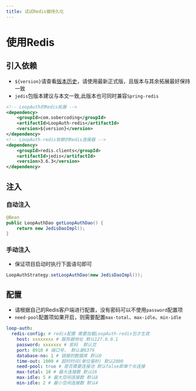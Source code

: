 ```yaml
---
title: 试试Redis做持久化
---
```


# 使用Redis

## 引入依赖

- `${version}`请查看[版本历史](../preamble/version.md)，请使用最新正式版，且版本与其余拓展最好保持一致
- `jedis`包版本建议与本文一致,此版本也可同时兼容`Spring-redis`

```xml
<!-- LoopAuth的Redis拓展 -->
<dependency>
    <groupId>com.sobercoding</groupId>
    <artifactId>LoopAuth-redis</artifactId>
    <version>${version}</version>
</dependency>
<!-- LoopAuth-redis依赖的Redis连接器 -->
<dependency>
    <groupId>redis.clients</groupId>
    <artifactId>jedis</artifactId>
    <version>3.6.3</version>
</dependency>
```

## 注入

### 自动注入

```java
@Bean
public LoopAuthDao getLoopAuthDao() {
    return new JedisDaoImpl();
}
```

### 手动注入

- 保证项目启动时执行下面语句即可

```java
LoopAuthStrategy.setLoopAuthDao(new JedisDaoImpl());
```

## 配置

- 请根据自己的Redis客户端进行配置，没有密码可以不使用`password`配置项
- `need-pool`配置项如果开启，则需要配置`max-total`、`max-idle`、`min-idle`

```yml
loop-auth:
  redis-config: # redis配置 需要加载LoopAuth-redis包才生效
    host: xxxxxxxx # 服务器地址 默认127.0.0.1
    password: xxxxxxx # 密码  默认空
    port: 8910 # 端口号， 默认是6379
    database-no: 1 # 链接的数据库 默认0
    time-out: 1000 # 超时时间(单位毫秒) 默认2000
    need-pool: true # 是否需要连接池 默认false即单个长连接
    max-total: 10 # 最大连接数 默认16
    max-idle: 5 # 最大空闲连接数 默认8
    min-idle: 2 # 最小空闲连接数 默认4
```